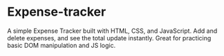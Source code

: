 # Expense-tracker
A simple Expense Tracker built with HTML, CSS, and JavaScript. Add and delete expenses, and see the total update instantly. Great for practicing basic DOM manipulation and JS logic.
